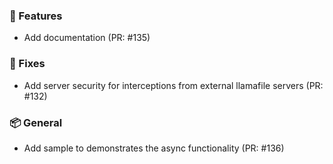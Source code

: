 ### 🚀 Features

- Add documentation (PR: #135)

### 🐛 Fixes

- Add server security for interceptions from external llamafile servers (PR: #132)

### 📦 General

- Add sample to demonstrates the async functionality (PR: #136)

